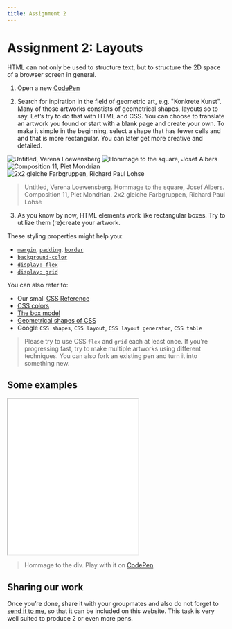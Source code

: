 ```yaml
---
title: Assignment 2
---
```


# Assignment 2: Layouts

HTML can not only be used to structure text, but to structure the 2D space of a browser screen in general.

1. Open a new [CodePen](https://codepen.io/pen)

2. Search for inpiration in the field of geometric art, e.g. "Konkrete Kunst". Many of those artworks constists of geometrical shapes, layouts so to say. Let’s try to do that with HTML and CSS. You can choose to translate an artwork you found or start with a blank page and create your own. To make it simple in the beginning, select a shape that has fewer cells and and that is more rectangular. You can later get more creative and detailed.

<div class="grid col4">
    <img src="/media/verena-loewensberg-untitled.jpg" alt="Untitled, Verena Loewensberg" />
    <img src="/media/josef-albers-square.jpg" alt="Hommage to the square, Josef Albers" />
    <img src="/media/piet-mondrian-komposition-11.jpg" alt="Composition 11, Piet Mondrian" />
    <img src="/media/richard-paul-lohse-2x2.jpg" alt="2x2 gleiche Farbgruppen, Richard Paul Lohse" />
</div>

> Untitled, Verena Loewensberg. Hommage to the square, Josef Albers. Composition 11, Piet Mondrian. 2x2 gleiche Farbgruppen, Richard Paul Lohse

3. As you know by now, HTML elements work like rectangular boxes. Try to utilize them (re)create your artwork.

These styling properties might help you:

- [`margin`](https://www.w3schools.com/css/css_margin.asp), [`padding`](https://www.w3schools.com/css/css_padding.asp), [`border`](https://www.w3schools.com/css/css_border.asp)
- [`background-color`](https://www.w3schools.com/css/css_background.asp)
- [`display: flex`](https://css-tricks.com/snippets/css/a-guide-to-flexbox/)
- [`display: grid`](https://css-tricks.com/snippets/css/complete-guide-grid/)

You can also refer to:
- Our small [CSS Reference](/manual/3b-CSS)
- [CSS colors](https://www.w3schools.com/colors/default.asp)
- [The box model](https://www.w3schools.com/css/css_boxmodel.asp)
- [Geometrical shapes of CSS](https://css-tricks.com/the-shapes-of-css/)
- Google `CSS shapes`, `CSS layout`, `CSS layout generator`, `CSS table`

> Please try to use CSS `flex` and `grid` each at least once. If you’re progressing fast, try to make multiple artworks using different techniques. You can also fork an existing pen and turn it into something new.

## Some examples

<iframe height="360" src="/examples/josef-albers-hommage-to-the-div/embed"></iframe>

> Hommage to the div. Play with it on [CodePen](https://codepen.io/moritzebeling/pen/PopOJeW)

## Sharing our work

Once you’re done, share it with your groupmates and also do not forget to [send it to me](/manual/4a-sharing), so that it can be included on this website.
This task is very well suited to produce 2 or even more pens.
